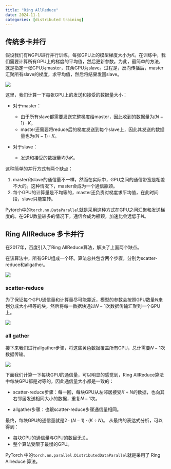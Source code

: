 ```yaml
---
title: "Ring AllReduce"
date: 2024-11-1
categories: [distributed training]
---
```


## 传统多卡并行

假设我们有$N$GPU进行并行训练，每张GPU上的模型梯度大小为$K$。在训练中，我们需要计算所有GPU上的梯度的平均值，然后更新参数。为此，最简单的方法，就是指定一张GPU为master，其余GPU为slave。过程是，反向传播后，master汇聚所有slave的梯度，求平均值，然后将结果发回slave。

![](https://blog-assets.unvs.cc/2021/05/ring-allreduce-fig1.webp)

这里，我们计算一下每张GPU上的发送和接受的数据量大小：
- 对于master：
    - 由于所有slave都需要发送完整梯度给master，因此收到的数据量为$(N - 1) \cdot K$。
    - master还需要将reduce后的梯度发送到每个slave上，因此其发送的数据量也为$(N - 1) \cdot K$。

- 对于slave：
    - 发送和接受的数据量均为$K$。

这种简单的并行方式有两个缺点：
1. master和slave的通信量不一样，然而在实际中，GPU之间的通信带宽是相差不大的。这种情况下，master会成为一个通信瓶颈。
2. 每个GPU的计算量是不均等的，master还负责对梯度求平均值，在此时间段，slave只能空转。

Pytorch中的`torch.nn.DataParallel`就是采用这种方式在GPU之间汇聚和发送梯度的。在GPU数量较多的情况下，通信会成为瓶颈，加速比会远低于$N$。

## Ring AllReduce 多卡并行
在2017年，百度引入了Ring AllReduce算法，解决了上面两个缺点。

在该算法中，所有GPU组成一个环。算法总共包含两个步骤，分别为scatter-reduce和allgather。

![](https://blog-assets.unvs.cc/2021/05/ring-allreduce-fig2.webp)

### scatter-reduce
为了保证每个GPU通信量和计算量尽可能靠近，模型的参数会按照GPU数量$N$来划分成大小相等的块，然后将每一数据块通过$N - 1$次数据传输汇聚到一个GPU上。

![](https://blog-assets.unvs.cc/2021/05/ring-allreduce-fig3.webp)

### all gather
接下来我们进行allgather步骤，将这些黄色数据覆盖所有GPU，总计需要$N - 1$次数据传输。

![](https://blog-assets.unvs.cc/2021/05/ring-allreduce-fig4.webp)

下面我们计算一下每块GPU的通信量，可以明显的感觉到，Ring AllReduce算法中每块GPU都是对等的，因此通信量大小都是一致的：
- scatter-reduce步骤：每一回，每块GPU从左邻居接受$K \div N$的数据，也向其右邻居发送相同大小的数据，重复$N - 1$次。

- allgather步骤：也跟scatter-reduce步骤通信量相同。

最终，每块GPU的通信量就是$2 \cdot (N - 1) \cdot (K \div N)$。
从最终的表达式分析，可以得到：
- 每块GPU的通信量与GPU的数目无关。
- 整个算法受限于最慢的GPU。 

PyTorch 中的`torch.nn.parallel.DistributedDataParallel`就是采用了 Ring Allreduce 算法。